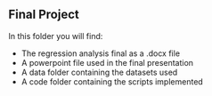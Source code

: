## Final Project

In this folder you will find:
* The regression analysis final as a .docx file
* A powerpoint file used in the final presentation
* A data folder containing the datasets used
* A code folder containing the scripts implemented